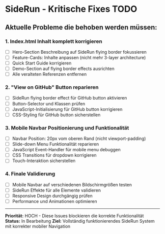 # SideRun - Kritische Fixes TODO

## Aktuelle Probleme die behoben werden müssen:

### 1. Index.html Inhalt komplett korrigieren
- [ ] Hero-Section Beschreibung auf SideRun flying border fokussieren
- [ ] Feature-Cards: Inhalte anpassen (nicht mehr 3-layer architecture)
- [ ] Quick Start Guide korrigieren
- [ ] Demo-Section auf flying border effects ausrichten
- [ ] Alle veralteten Referenzen entfernen

### 2. "View on GitHub" Button reparieren
- [ ] SideRun flying border effect für GitHub button aktivieren
- [ ] Button-Selector und Klassen prüfen
- [ ] JavaScript-Initialisierung für GitHub button korrigieren
- [ ] CSS-Styling für GitHub button sicherstellen

### 3. Mobile Navbar Positionierung und Funktionalität
- [ ] Navbar Position: 20px vom oberen Rand (nicht viewport-padding)
- [ ] Slide-down Menu Funktionalität reparieren
- [ ] JavaScript Event-Handler für mobile menu debuggen
- [ ] CSS Transitions für dropdown korrigieren
- [ ] Touch-Interaktion sicherstellen

### 4. Finale Validierung
- [ ] Mobile Navbar auf verschiedenen Bildschirmgrößen testen
- [ ] SideRun Effekte für alle Elemente validieren
- [ ] Responsive Design durchgängig prüfen
- [ ] Performance und Animationen optimieren

---

**Priorität:** HOCH - Diese Issues blockieren die korrekte Funktionalität
**Status:** In Bearbeitung
**Ziel:** Vollständig funktionierendes SideRun System mit korrekter mobiler Navigation